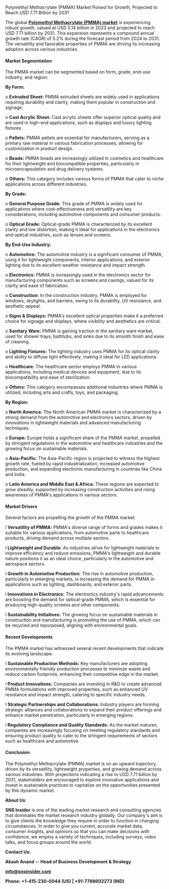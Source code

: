Polymethyl Methacrylate (PMMA) Market Poised for Growth, Projected to Reach USD 7.71 Billion by 2031

The global [**Polymethyl Methacrylate (PMMA) market**](https://www.snsinsider.com/reports/polymethyl-methacrylate-pmma-market-1725) is experiencing robust growth, valued at USD 5.14 billion in 2023 and projected to reach USD 7.71 billion by 2031. This expansion represents a compound annual growth rate (CAGR) of 5.2% during the forecast period from 2024 to 2031. The versatility and favorable properties of PMMA are driving its increasing adoption across various industries.

#### **Market Segmentation**

The PMMA market can be segmented based on form, grade, end-use industry, and region:

**By Form:**

o **Extruded Sheet:** PMMA extruded sheets are widely used in applications requiring durability and clarity, making them popular in construction and signage.

o **Cast Acrylic Sheet:** Cast acrylic sheets offer superior optical quality and are used in high-end applications, such as displays and luxury lighting fixtures.

o **Pellets:** PMMA pellets are essential for manufacturers, serving as a primary raw material in various fabrication processes, allowing for customization in product design.

o **Beads:** PMMA beads are increasingly utilized in cosmetics and healthcare for their lightweight and biocompatible properties, particularly in microencapsulation and drug delivery systems.

o **Others:** This category includes various forms of PMMA that cater to niche applications across different industries.

**By Grade:**

o **General Purpose Grade:** This grade of PMMA is widely used for applications where cost-effectiveness and versatility are key considerations, including automotive components and consumer products.

o **Optical Grade:** Optical-grade PMMA is characterized by its excellent clarity and low distortion, making it ideal for applications in the electronics and optical industries, such as lenses and screens.

**By End-Use Industry:**

o **Automotive:** The automotive industry is a significant consumer of PMMA, using it for lightweight components, interior applications, and exterior lighting due to its excellent weather resistance and impact strength.

o **Electronics:** PMMA is increasingly used in the electronics sector for manufacturing components such as screens and casings, valued for its clarity and ease of fabrication.

o **Construction:** In the construction industry, PMMA is employed for windows, skylights, and barriers, owing to its durability, UV resistance, and aesthetic appeal.

o **Signs & Displays:** PMMA's excellent optical properties make it a preferred choice for signage and displays, where visibility and aesthetics are critical.

o **Sanitary Ware:** PMMA is gaining traction in the sanitary ware market, used for shower trays, bathtubs, and sinks due to its smooth finish and ease of cleaning.

o **Lighting Fixtures:** The lighting industry uses PMMA for its optical clarity and ability to diffuse light effectively, making it ideal for LED applications.

o **Healthcare:** The healthcare sector employs PMMA in various applications, including medical devices and equipment, due to its biocompatibility and ease of sterilization.

o **Others:** This category encompasses additional industries where PMMA is utilized, including arts and crafts, toys, and packaging.

**By Region:**

o **North America:** The North American PMMA market is characterized by a strong demand from the automotive and electronics sectors, driven by innovations in lightweight materials and advanced manufacturing techniques.

o **Europe:** Europe holds a significant share of the PMMA market, propelled by stringent regulations in the automotive and healthcare industries and the growing focus on sustainable materials.

o **Asia-Pacific:** The Asia-Pacific region is projected to witness the highest growth rate, fueled by rapid industrialization, increased automotive production, and expanding electronic manufacturing in countries like China and India.

o **Latin America and Middle East & Africa:** These regions are expected to grow steadily, supported by increasing construction activities and rising awareness of PMMA's applications in various sectors.

#### **Market Drivers**

Several factors are propelling the growth of the PMMA market:

l **Versatility of PMMA:** PMMA's diverse range of forms and grades makes it suitable for various applications, from automotive parts to healthcare products, driving demand across multiple sectors.

l **Lightweight and Durable:** As industries strive for lightweight materials to improve efficiency and reduce emissions, PMMA's lightweight and durable nature positions it as an ideal choice, particularly in the automotive and aerospace sectors.

l **Growth in Automotive Production:** The rise in automotive production, particularly in emerging markets, is increasing the demand for PMMA in applications such as lighting, dashboards, and exterior parts.

l **Innovations in Electronics:** The electronics industry's rapid advancements are boosting the demand for optical-grade PMMA, which is essential for producing high-quality screens and other components.

l **Sustainability Initiatives:** The growing focus on sustainable materials in construction and manufacturing is promoting the use of PMMA, which can be recycled and repurposed, aligning with environmental goals.

#### **Recent Developments**

The PMMA market has witnessed several recent developments that indicate its evolving landscape:

l **Sustainable Production Methods:** Key manufacturers are adopting environmentally friendly production processes to minimize waste and reduce carbon footprints, enhancing their competitive edge in the market.

l **Product Innovations:** Companies are investing in R&D to create advanced PMMA formulations with improved properties, such as enhanced UV resistance and impact strength, catering to specific industry needs.

l **Strategic Partnerships and Collaborations:** Industry players are forming strategic alliances and collaborations to expand their product offerings and enhance market penetration, particularly in emerging regions.

l **Regulatory Compliance and Quality Standards:** As the market matures, companies are increasingly focusing on meeting regulatory standards and ensuring product quality to cater to the stringent requirements of sectors such as healthcare and automotive.

#### **Conclusion**

The Polymethyl Methacrylate (PMMA) market is on an upward trajectory, driven by its versatility, lightweight properties, and growing demand across various industries. With projections indicating a rise to USD 7.71 billion by 2031, stakeholders are encouraged to explore innovative applications and invest in sustainable practices to capitalize on the opportunities presented by this dynamic market.

**About Us**:

**SNS Insider** is one of the leading market research and consulting agencies that dominates the market research industry globally. Our company's aim is to give clients the knowledge they require in order to function in changing circumstances. In order to give you current, accurate market data, consumer insights, and opinions so that you can make decisions with confidence, we employ a variety of techniques, including surveys, video talks, and focus groups around the world.

**Contact Us:**

**Akash Anand -- Head of Business Development & Strategy**

[**info@snsinsider.com**](mailto:info@snsinsider.com)

**Phone: +1-415-230-0044 (US) | +91-7798602273 (IND)**